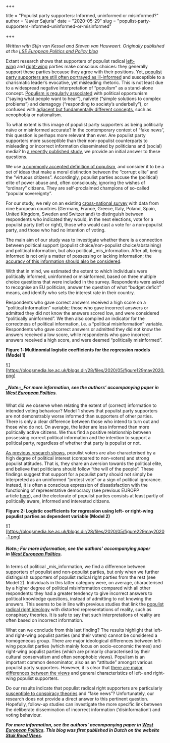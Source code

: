 +++

title = "Populist party supporters: Informed, uninformed or misinformed?"
author = "Javier Sajuria"
date = "2020-05-29"
slug = "populist-party-supporters-informed-uninformed-or-misinformed"


+++

_Written with Stijn van Kessel and Steven van Hauwaert. Originally published at the [LSE European Politics and Policy blog][1]_

Extant research shows that supporters of populist radical [left-wing][2] and [right-wing][3] parties make conscious choices: they generally support these parties because they agree with their positions. Yet, [populist party supporters are still often portrayed as ill-informed][4] and susceptible to a charismatic leader’s evocative, yet misleading rhetoric. This is not least due to a widespread negative interpretation of “populism” as a stand-alone concept. [Populism is regularly associated][5] with political opportunism (“saying what people want to hear”), naïveté (“simple solutions to complex problems”) and demagogy (“responding to society’s underbelly”), or confused with [adjacent but fundamentally different concepts][6], such as xenophobia or nationalism.

To what extent is this image of populist party supporters as being politically naïve or misinformed accurate? In the contemporary context of “fake news”, this question is perhaps more relevant than ever. Are populist party supporters more susceptible than their non-populist counterparts to misleading or incorrect information disseminated by politicians and (social) media? In [a recently published study][7], we provide an initial answer to these questions.

We use&nbsp;[a commonly accepted definition of populism][8], and consider it to be a set of ideas that make a moral distinction between the “corrupt elite” and the “virtuous citizens”. Accordingly, populist parties accuse the (political) elite of power abuse and, often consciously, ignoring the wishes of “ordinary” citizens. They are self-proclaimed champions of so-called “popular sovereignty”.

For our study, we rely on an existing [cross-national survey][9] with data from nine European countries (Germany, France, Greece, Italy, Poland, Spain, United Kingdom, Sweden and Switzerland) to distinguish between respondents who indicated they would, in the next elections, vote for a populist party (left or right), those who would cast a vote for a non-populist party, and those who had no intention of voting.

The main aim of our study was to investigate whether there is a connection between political support (populist choice/non-populist choice/abstaining) and political information, but also political _mis_information. After all, being informed is not only a matter of possessing or lacking information; the [accuracy of this information should also be considered][10].

With that in mind, we estimated the extent to which individuals were politically informed, uninformed or misinformed, based on three multiple choice questions that were included in the survey. Respondents were asked to recognise an EU politician, answer the question of what “budget deficit” means, and identify who sets the interest rate in their country.

Respondents who gave correct answers received a high score on a “political information” variable; those who gave incorrect answers or admitted they did not know the answers scored low, and were considered “politically uninformed”. We then also compiled an indicator for the correctness of political information, i.e. a “political misinformation” variable. Respondents who gave correct answers or admitted they did not know the answers received a low score, while respondents who gave incorrect answers received a high score, and were deemed “politically misinformed”.

**Figure 1: Multinomial logistic coefficients for the regression models (Model 1)**

![][https://blogsmedia.lse.ac.uk/blogs.dir/28/files/2020/05/figure129may2020.png]

##### _Note:;_For more information, see the authors’ accompanying paper in [West European Politics][7].

What did we observe when relating the extent of (correct) information to intended voting behaviour? Model 1 shows that populist party supporters are not demonstrably worse informed than supporters of other parties. There is only a clear difference between those who intend to turn out and those who do not. On average, the latter are less informed than more politically active citizens. We thus find a positive relationship between possessing correct political information and the intention to support a political party, regardless of whether that party is populist or not.

[As previous research shows][11], populist voters are also characterised by a high degree of political interest (compared to non-voters) and strong populist attitudes. That is, they share an aversion towards the political elite, and believe that politicians should follow “the will of the people”. These findings suggest that support for a populist party should not simply be interpreted as an uninformed “protest vote” or a sign of political ignorance. Instead, it is often a conscious expression of dissatisfaction with the functioning of representative democracy (see previous EUROPP article&nbsp;[here][12]), and the electorate of populist parties consists at least partly of politically aware, informed and interested citizens.

**Figure 2: Logistic coefficients for regression using left- or right-wing populist parties as dependent variable (Model 2)**

![][https://blogsmedia.lse.ac.uk/blogs.dir/28/files/2020/05/figure229may2020-1.png]

##### _Note:;_ For more information, see the authors’ accompanying paper in&nbsp;[West European Politics][7].

In terms of political _mis_information, we find a difference between supporters of populist and non-populist parties, but only when we further distinguish supporters of populist radical right parties from the rest (see Model 2). Individuals in this latter category were, on average, characterised by a higher degree of political misinformation compared with all other respondents: they had a greater tendency to give incorrect answers to political knowledge questions, instead of admitting to not knowing the answers. This seems to be in line with previous studies that link the [populist radical right ideology][13] with distorted representations of reality, such as conspiracy theories. It is safe to say that such interpretations of reality are often based on incorrect information.

What can we conclude from this last finding? The results highlight that left- and right-wing populist parties (and their voters) cannot be considered a homogeneous group. There are major ideological differences between left-wing populist parties (which mainly focus on socio-economic themes) and right-wing populist parties (which are primarily characterised by their cultural conservatism and often xenophobic views). Populism is an important common denominator, also as an “attitude” amongst various populist party supporters. However, it is clear that [there are major differences between the views][14] and general characteristics of left- and right-wing populist supporters.

Do our results indicate that populist radical right supporters are particularly [susceptible to conspiracy theories][15] and “fake news”? Unfortunately, our research does not provide a direct answer to this pertinent question. Hopefully, follow-up studies can investigate the more specific link between the deliberate dissemination of incorrect information (‘disinformation’) and voting behaviour.

**_For more information, see the authors’ accompanying paper in_** [**_West European Politics_**][7]**_. This blog was first published in Dutch on the website [Stuk Rood Vlees][16]._**

 [1]: https://blogs.lse.ac.uk/europpblog/2020/05/29/populist-party-supporters-informed-uninformed-or-misinformed/
 [2]: https://www.cambridge.org/core/journals/european-political-science-review/article/support-for-radical-left-parties-in-western-europe-social-background-ideology-and-political-orientations/A84EA739A21B913F661AE50A38D632C4/share/c3b7ac8df96cf628234785ec8f00e863acc52d7e
 [3]: https://ejpr.onlinelibrary.wiley.com/doi/10.1111/1475-6765.00505
 [4]: https://www.berghahnjournals.com/view/journals/democratic-theory/5/2/dt050202.xml
 [5]: https://www.cambridge.org/core/journals/government-and-opposition/article/populist-zeitgeist/2CD34F8B25C4FFF4F322316833DB94B7
 [6]: https://ejpr.onlinelibrary.wiley.com/doi/full/10.1111/1475-6765.12314
 [7]: https://www.tandfonline.com/doi/full/10.1080/01402382.2019.1700448
 [8]: https://global.oup.com/academic/product/populism-a-very-short-introduction-9780190234874?cc=fr&lang=en&
 [9]: http://www.unige.ch/livewhat/
 [10]: https://onlinelibrary.wiley.com/doi/10.1111/0022-3816.00033
 [11]: https://ejpr.onlinelibrary.wiley.com/doi/full/10.1111/1475-6765.12216
 [12]: https://blogs.lse.ac.uk/europpblog/2020/02/28/the-populist-citizen-is-a-dissatisfied-democrat-but-a-democrat-nonetheless/#Author
 [13]: https://www.cambridge.org/core/books/populist-radical-right-parties-in-europe/244D86C50E6D1DC44C86C4D1D313F16D
 [14]: https://www.cambridge.org/core/journals/european-political-science-review/article/what-unites-the-voter-bases-of-populist-parties-comparing-the-electorates-of-15-populist-parties/2C93B9C18341B38768DF216604FDBBA2/share/177b151379cbb4a42811241aa857d66e7f966b88
 [15]: https://onlinelibrary.wiley.com/doi/full/10.1111/spsr.12270
 [16]: http://stukroodvlees.nl/aanhangers-van-populistische-partijen-geinformeerd-ongeinformeerd-of-verkeerd-geinformeerd/